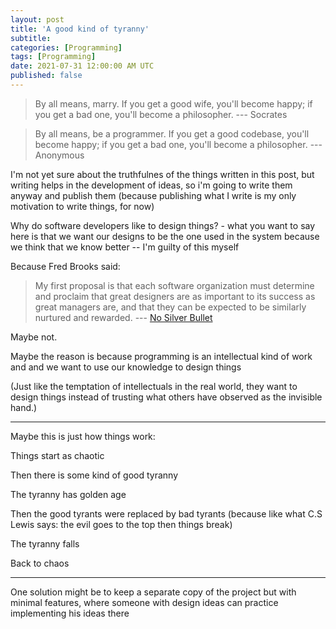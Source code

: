 ```yaml
---
layout: post
title: 'A good kind of tyranny'
subtitle: 
categories: [Programming]
tags: [Programming]
date: 2021-07-31 12:00:00 AM UTC
published: false
---
```


<!-- May 24, 2021  Philippine Time -->



> By all means, marry. If you get a good wife, you'll become happy; if you get a bad one, you'll become a philosopher. --- Socrates

> By all means, be a programmer. If you get a good codebase, you'll become happy; if you get a bad one, you'll become a philosopher. --- Anonymous


<!--more-->

I'm not yet sure about the truthfulnes of the things written in this post, but writing helps in the development of ideas, so i'm going to write them anyway and publish them (because publishing what I write is my only motivation to write things, for now)


Why do software developers like to design things? - what you want to say here is that we want our designs to be the one used in the system because we think that we know better -- I'm guilty of this myself


Because Fred Brooks said:

> My first proposal is that each software organization must determine and proclaim that great designers are as important to its success as great managers are, and that they can be expected to be similarly nurtured and rewarded. --- [No Silver Bullet](https://www.cgl.ucsf.edu/Outreach/pc204/NoSilverBullet.html)


Maybe not.

Maybe the reason is because programming is an intellectual kind of work and and we want to use our knowledge to design things


(Just like the temptation of intellectuals in the real world, they want to design things instead of trusting what others have observed as the invisible hand.)


-----

Maybe this is just how things work:
	
Things start as chaotic

Then there is some kind of good tyranny

The tyranny has golden age

Then the good tyrants were replaced by bad tyrants (because like what C.S Lewis says: the evil goes to the top then things break)

The tyranny falls

Back to chaos
	
-----
	
	
	
One solution might be to keep a separate copy of the project but with minimal features, where someone with design ideas can practice implementing his ideas there
